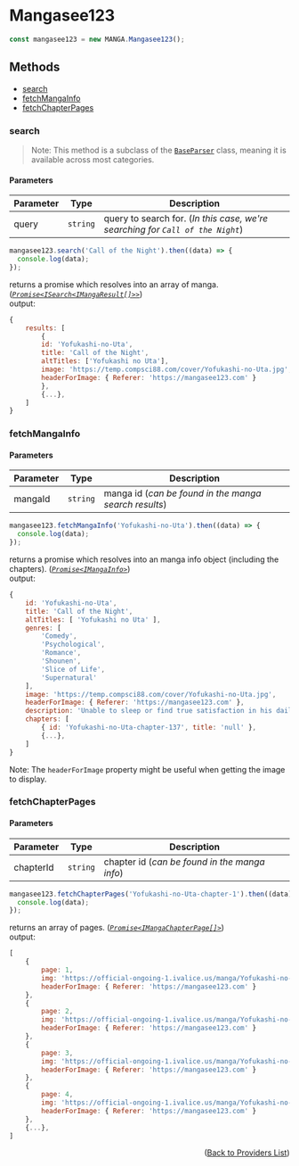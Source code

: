 <h1> Mangasee123 </h1>

```ts
const mangasee123 = new MANGA.Mangasee123();
```

<h2>Methods</h2>

- [search](#search)
- [fetchMangaInfo](#fetchmangainfo)
- [fetchChapterPages](#fetchchapterpages)

### search

> Note: This method is a subclass of the [`BaseParser`](https://github.com/consumet/extensions/blob/master/src/models/base-parser.ts) class, meaning it is available across most categories.

<h4>Parameters</h4>

| Parameter | Type     | Description                                                                    |
| --------- | -------- | ------------------------------------------------------------------------------ |
| query     | `string` | query to search for. (_In this case, we're searching for `Call of the Night`_) |

```ts
mangasee123.search('Call of the Night').then((data) => {
  console.log(data);
});
```

returns a promise which resolves into an array of manga. (_[`Promise<ISearch<IMangaResult[]>>`](https://github.com/consumet/extensions/blob/master/src/models/types.ts#L97-L106)_)\
output:

```js
{
    results: [
        {
        id: 'Yofukashi-no-Uta',
        title: 'Call of the Night',
        altTitles: ['Yofukashi no Uta'],
        image: 'https://temp.compsci88.com/cover/Yofukashi-no-Uta.jpg',
        headerForImage: { Referer: 'https://mangasee123.com' }
        },
        {...},
    ]
}
```

### fetchMangaInfo

<h4>Parameters</h4>

| Parameter | Type     | Description                                           |
| --------- | -------- | ----------------------------------------------------- |
| mangaId   | `string` | manga id (_can be found in the manga search results_) |

```ts
mangasee123.fetchMangaInfo('Yofukashi-no-Uta').then((data) => {
  console.log(data);
});
```

returns a promise which resolves into an manga info object (including the chapters). (_[`Promise<IMangaInfo>`](https://github.com/consumet/extensions/blob/master/src/models/types.ts#L115-L120)_)\
output:

```js
{
    id: 'Yofukashi-no-Uta',
    title: 'Call of the Night',
    altTitles: [ 'Yofukashi no Uta' ],
    genres: [
        'Comedy',
        'Psychological',
        'Romance',
        'Shounen',
        'Slice of Life',
        'Supernatural'
    ],
    image: 'https://temp.compsci88.com/cover/Yofukashi-no-Uta.jpg',
    headerForImage: { Referer: 'https://mangasee123.com' },
    description: 'Unable to sleep or find true satisfaction in his daily life, Yamori Kou begins wandering the night streets. He encounters a strange girl named Nanakusa Nazuna who offers to help soothe his insomnia by sleeping beside him, but it is not merely a one-way exchange...',
    chapters: [
        { id: 'Yofukashi-no-Uta-chapter-137', title: 'null' },
        {...},
    ]
}
```

Note: The `headerForImage` property might be useful when getting the image to display.

### fetchChapterPages

<h4>Parameters</h4>

| Parameter | Type     | Description                                   |
| --------- | -------- | --------------------------------------------- |
| chapterId | `string` | chapter id (_can be found in the manga info_) |

```ts
mangasee123.fetchChapterPages('Yofukashi-no-Uta-chapter-1').then((data) => {
  console.log(data);
});
```

returns an array of pages. (_[`Promise<IMangaChapterPage[]>`](https://github.com/consumet/extensions/blob/master/src/models/types.ts#L122-L126)_)\
output:

```js
[
    {
        page: 1,
        img: 'https://official-ongoing-1.ivalice.us/manga/Yofukashi-no-Uta/0001-001.png',
        headerForImage: { Referer: 'https://mangasee123.com' }
    },
    {
        page: 2,
        img: 'https://official-ongoing-1.ivalice.us/manga/Yofukashi-no-Uta/0001-002.png',
        headerForImage: { Referer: 'https://mangasee123.com' }
    },
    {
        page: 3,
        img: 'https://official-ongoing-1.ivalice.us/manga/Yofukashi-no-Uta/0001-003.png',
        headerForImage: { Referer: 'https://mangasee123.com' }
    },
    {
        page: 4,
        img: 'https://official-ongoing-1.ivalice.us/manga/Yofukashi-no-Uta/0001-004.png',
        headerForImage: { Referer: 'https://mangasee123.com' }
    },
    {...},
]
```

<p align="end">(<a href="https://github.com/consumet/extensions/blob/master/docs/guides/manga.md#">Back to Providers List</a>)</p>
